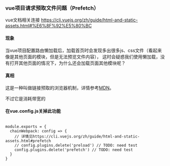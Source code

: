 ### vue项目请求预取文件问题（Prefetch）

vue文档相关连接 https://cli.vuejs.org/zh/guide/html-and-static-assets.html#%E6%8F%92%E5%80%BC

#### 现象

当vue项目配置路由懒加载后，加载首页时会发现多出很多js、css文件（看起来像是其他页面的模块，但是无法预览文件内容），
这时会疑惑我们使用懒加载，没有打开其他页面的情况下，为什么还会加载页面其他模块呢？

#### 真相

这是一种叫做链接预取的浏览器机制，详情参考[MDN](https://developer.mozilla.org/en-US/docs/Web/HTTP/Link_prefetching_FAQ)。

不过它是消耗带宽的

#### 在vue.config.js关掉此功能

```

module.exports = {
  chainWebpack: config => {
    // 详情见https://cli.vuejs.org/zh/guide/html-and-static-assets.html#prefetch
    // config.plugins.delete('preload') // TODO: need test
    config.plugins.delete('prefetch') // TODO: need test
  }
}

```
